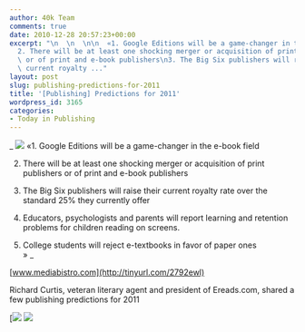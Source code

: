 ```yaml
---
author: 40k Team
comments: true
date: 2010-12-28 20:57:23+00:00
excerpt: "\n  \n  \n\n  «1. Google Editions will be a game-changer in the e-book field\n\
  2. There will be at least one shocking merger or acquisition of print publishers\
  \ or of print and e-book publishers\n3. The Big Six publishers will raise their\
  \ current royalty ..."
layout: post
slug: publishing-predictions-for-2011
title: '[Publishing] Predictions for 2011'
wordpress_id: 3165
categories:
- Today in Publishing
---
```



  


  _
![](http://www.40kbooks.com/wp-content/uploads/quote1.jpg)
  «1. Google Editions will be a game-changer in the e-book field  

2. There will be at least one shocking merger or acquisition of print publishers or of print and e-book publishers  

3. The Big Six publishers will raise their current royalty rate over the standard 25% they currently offer  

4. Educators, psychologists and parents will report learning and retention problems for children reading on screens.  

5. College students will reject e-textbooks in favor of paper ones  
»
_  

[www.mediabistro.com](http://tinyurl.com/2792ewl)






Richard Curtis, veteran literary agent and president of Ereads.com, shared a few publishing predictions for 2011





[![](http://www.bookcafe.net/filtr/t1.png)
[![](http://www.bookcafe.net/filtr/f1.png)](http://www.facebook.com/pages/40k/122586614419616)


 
    
